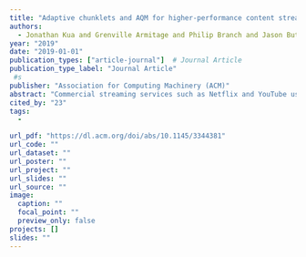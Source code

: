 ```yaml
---
title: "Adaptive chunklets and AQM for higher-performance content streaming"
authors:
  - Jonathan Kua and Grenville Armitage and Philip Branch and Jason But
year: "2019"
date: "2019-01-01"
publication_types: ["article-journal"]  # Journal Article
publication_type_label: "Journal Article"
 #s
publisher: "Association for Computing Machinery (ACM)"
abstract: "Commercial streaming services such as Netflix and YouTube use proprietary HTTP-based adaptive streaming (HAS) techniques to deliver content to consumers worldwide. MPEG recently developed Dynamic Adaptive Streaming over HTTP (DASH) as a unifying standard for HAS-based streaming. In DASH systems, streaming clients employ adaptive bitrate (ABR) algorithms to maximise user Quality of Experience (QoE) under variable network conditions. In a typical Internet-enabled home, video streams have to compete with diverse application flows for the last-mile Internet Service Provider (ISP) bottleneck capacity. Under such circumstances, ABR algorithms will only act upon the fraction of the network capacity that is available, leading to possible QoE degradation. We have previously explored             chunklets             as an approach orthogonal to ABR algorithms, which uses parallel connections for intra-video chunk retrieval. Chunklets effectively make more bandwidth available for ABR algorithms in the presence of cross-traffic, especially in environments where Active Queue Management (AQM) schemes such as Proportional Integral controller Enhanced (PIE) and FlowQueue-Controlled Delay (FQ-CoDel) are deployed. However, chunklets consume valuable server/middlebox resources which typically handle hundreds of thousands of requests/connections per second. In this article, we propose             ‘adaptive chunklets’             -- a novel chunklet enhancement that dynamically tunes the number of concurrent connections. We demonstrate that the combination of adaptive chunklets and FQ-CoDel is the most effective strategy. Our experiments show that adaptive chunklets can reduce the number of connections by almost 30% and consume almost 8% less bandwidth than fixed chunklets while providing the same QoE."
cited_by: "23"
tags:
  - 

url_pdf: "https://dl.acm.org/doi/abs/10.1145/3344381"
url_code: ""
url_dataset: ""
url_poster: ""
url_project: ""
url_slides: ""
url_source: ""
image:
  caption: ""
  focal_point: ""
  preview_only: false
projects: []
slides: ""
---
```

